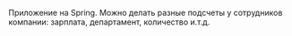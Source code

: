 Приложение на Spring. Можно делать разные подсчеты у сотрудников компании: зарплата, департамент, количество и.т.д.
